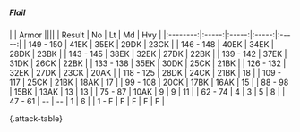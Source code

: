 ##### Flail

|      |   Armor   ||||
|   Result   |   No   |   Lt   |   Md   |   Hvy   |
|:--------:|:-----:|:-----:|:-----:|:-----:|
| 149 - 150 | 41EK | 35EK | 29DK | 23CK |
| 146 - 148 | 40EK | 34EK | 28DK | 23BK |
| 143 - 145 | 38EK | 32EK | 27DK | 22BK |
| 139 - 142 | 37EK | 31DK | 26CK | 22BK |
| 133 - 138 | 35EK | 30DK | 25CK | 21BK |
| 126 - 132 | 32EK | 27DK | 23CK | 20AK |
| 118 - 125 | 28DK | 24CK | 21BK | 18 |
| 109 - 117 | 25CK | 21BK | 18AK | 17 |
| 99 - 108 | 20CK | 17BK | 16AK | 15 |
| 88 - 98 | 15BK | 13AK | 13 | 13 |
| 75 - 87 | 10AK | 9 | 9 | 11 |
| 62 - 74 | 4 | 3 | 5 | 8 |
| 47 - 61 | --  | --  | 1 | 6 |
| 1 - F | F | F | F | F |

{.attack-table}
